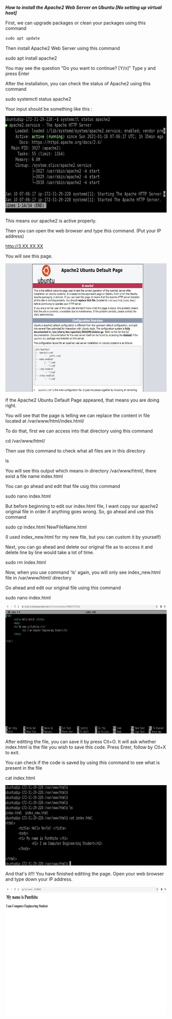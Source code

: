 ***How to install the Apache2 Web Server on Ubuntu [No setting up virtual host]***

First, we can upgrade packages or clean your packages using this command 

```ruby
sudo apt update
```

Then install Apache2 Web Server using this command

sudo apt install apache2

You may see the question "Do you want to continue? [Y/n]" Type y and press Enter

After the installation, you can check the status of Apache2 using this command

sudo systemctl status apache2

Your input should be something like this :

<img src="apstatus.jpg" width="600" height="300" />

This means our apache2 is active properly. 

Then you can open the web browser and type this command. (Put your IP address)

http://3.XX.XX.XX   

You will see this page. 

<img src="apachepage.jpg" width="700" height="400" />

If the Apache2 Ubuntu Default Page appeared, that means you are doing right.

You will see that the page is telling we can replace the content in file located at /var/www/html/index.html/

To do that, first we can access into that directory using this command

cd /var/www/html/

Then use this command to check what all files are in this directory

ls

You will see this output which means in directory /var/www/html/, there exist a file name index.html

You can go ahead and edit that file usig this command

sudo nano index.html

But before beginning to edit our index.html file, I want copy our apache2 original file in order if anything goes wrong. So, go ahead and use this command

sudo cp index.html NewFileName.html 

(I used index_new.html for my new file, but you can custom it by yourself)

Next, you can go ahead and delete our original file as to access it and delete line by line would take a lot of time. 

sudo rm index.html

Now, when you use command 'ls' again, you will only see index_new.html file in /var/www/html/ directory

Go ahead and edit our original file using this command

sudo nano index.html 

<img src="editindex.jpg" width="700" height="400" />

After editting the file, you can save it by press Ctl+O. It will ask whether index.html is the file you wish to save this code. Press Enter, follow by Ctl+X to exit.

You can check if the code is saved by using this command to see what is present in the file

cat index.html

<img src="catcommand.jpg" width="700" height="250" />

And that's it!!! You have finished editting the page. Open your web browser and type down your IP address.

<img src="pageoverall.jpg" width="730" height="400" />

 
  